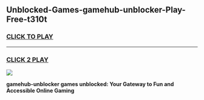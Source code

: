 
## Unblocked-Games-gamehub-unblocker-Play-Free-t310t
<h3>
<a href="https://premium76.site?title=gamehub-unblocker&ref=20M">CLICK TO PLAY</a></h3>
<hr>

<h3>
<a href="https://premium76.site?title=gamehub-unblocker&ref=20M">CLICK 2 PLAY</a>
  
</h3>

<a href="https://premium76.site?title=gamehub-unblocker&ref=19M"><img src="https://clearcache.store/games.png"></a>


**gamehub-unblocker games unblocked: Your Gateway to Fun and Accessible Online Gaming**
